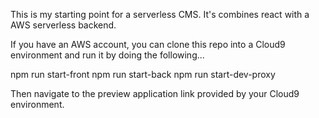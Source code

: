 This is my starting point for a serverless CMS. It's combines react with a AWS serverless backend. 

If you have an AWS account, you can clone this repo into a Cloud9 environment and run it by doing the following...

npm run start-front
npm run start-back
npm run start-dev-proxy

Then navigate to the preview application link provided by your Cloud9 environment.